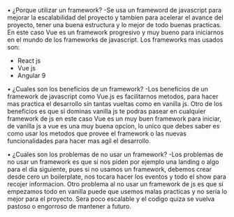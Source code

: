 • ¿Porque utilizar un framework?
-Se usa un frameword de javascript para mejorar la escalabilidad del proyecto y tambien
para acelerar el avance del proyecto, tener una buena estructura y lo mejor de todo buenas
practicas. En este caso Vue es un framework progresivo y muy bueno para iniciarnos en el mundo
de los frameworks de javascript.
Los frameworks mas usados son:

- React js
- Vue js
- Angular 9

• ¿Cuales son los beneficios de un framework?
-Los beneficios de un framework de javascript como Vue.js es facilitarnos metodos, para hacer mas practica el desarrollo sin tantas vueltas como en vanilla js. Otro de los beneficios es que si dominas vanilla js te podras pasear en cualquier framework de js en este caso Vue es un muy buen
framework para iniciar, de vanilla js a vue es una muy buena opcion, lo unico que debes saber es como usar los metodos que provee el framework o las nuevas funcionalidades para hacer mas agil el desarrollo.

• ¿Cuales son los problemas de no usar un framework?
-Los problemas de no usar un framework es que si nos piden por ejemplo una landing o algo para el dia siguiente, pues si no usamos un framework, debemos crear desde cero un boilerplate, nos tocara
hacer los eventos y todo el show para recojer informacion. Otro problema al no usar un framework de
js es que si empezamos todo en vanilla puede que usemos malas practicas y no seria lo mejor para el
proyecto. Sera poco escalable y el codigo quiza se vuelva pastoso o engorroso de mantener a futuro.
